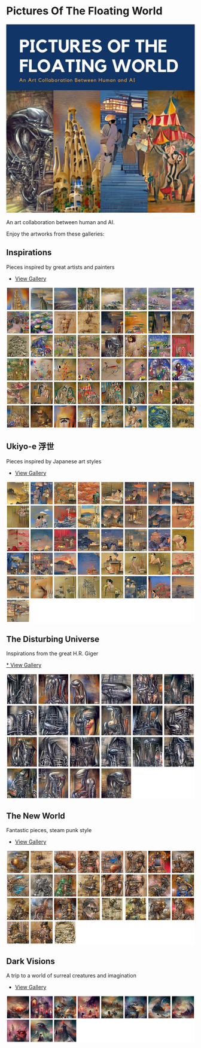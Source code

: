 # Pictures Of The Floating World

![](./expo.jpg)

An art collaboration between human and AI.

Enjoy the artworks from these galleries:

## Inspirations

Pieces inspired by great artists and painters

* [View Gallery](https://apigeek.net/art/inspired/)

[![](./inspired.jpg)](https://apigeek.net/art/inspired/)

## Ukiyo-e 浮世

Pieces inspired by Japanese art styles

* [View Gallery](https://apigeek.net/art/ukiyoe/)

[![](./ukiyoe.jpg)](https://apigeek.net/art/ukiyoe/)

## The Disturbing Universe

Inspirations from the great H.R. Giger

[* View Gallery](https://apigeek.net/art/giger)

[![](./giger.jpg)](https://apigeek.net/art/giger)


## The New World

Fantastic pieces, steam punk style

* [View Gallery](https://apigeek.net/art/thenewworld/)

[![](./thenewworld.jpg)](https://apigeek.net/art/thenewworld/)

## Dark Visions

A trip to a world of surreal creatures and imagination

* [View Gallery](https://apigeek.net/art/darkvisions)

[![](./darkvisions.jpg)](https://apigeek.net/art/darkvisions)